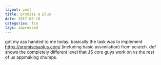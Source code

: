 ```yaml
---
layout: post
title: promise a plus
date: 2017-08-10
categories: fsa
tags: impressed
---
```


got my ass handed to me today. basically the task was to implement <https://promisesaplus.com/> (including basic assimilation) from scratch. def shows the completely different level that JS core guys work on vs the rest of us appmaking chumps.
